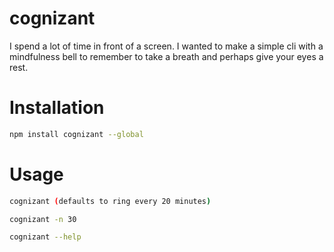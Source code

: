 # cognizant
I spend a lot of time in front of a screen. I wanted to make a simple cli with a mindfulness bell to remember to take a breath and perhaps give your eyes a rest.

# Installation
```bash
npm install cognizant --global
```

# Usage
```bash
cognizant (defaults to ring every 20 minutes)
```
```bash
cognizant -n 30
```
```bash
cognizant --help
```